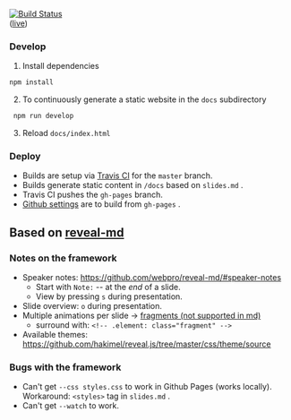 [![Build Status](https://travis-ci.com/golubitsky/present.svg?branch=master)](https://travis-ci.com/golubitsky/refactoring)  
([live](https://golubitsky.github.io/refactoring/))

### Develop

1. Install dependencies

``` sh
npm install
```

2. To continuously generate a static website in the `docs` subdirectory

``` sh
 npm run develop
```

3. Reload `docs/index.html` 

### Deploy

* Builds are setup via [Travis CI](https://travis-ci.com/github/golubitsky/refactoring) for the `master` branch.
* Builds generate static content in `/docs` based on `slides.md` .
* Travis CI pushes the `gh-pages` branch.
* [Github settings](https://github.com/golubitsky/present/settings) are to build from `gh-pages` .

## Based on [reveal-md](https://github.com/webpro/reveal-md)

### Notes on the framework

* Speaker notes: https://github.com/webpro/reveal-md/#speaker-notes
  + Start with `Note:` -- at the _end_ of a slide.
  + View by pressing `s` during presentation.
* Slide overview: `o` during presentation.
* Multiple animations per slide -> [fragments (not supported in md)](https://revealjs.com/fragments/)
  + surround with: `<!-- .element: class="fragment" -->` 
* Available themes: https://github.com/hakimel/reveal.js/tree/master/css/theme/source

### Bugs with the framework

* Can't get `--css styles.css` to work in Github Pages (works locally). Workaround: `<styles>` tag in `slides.md` .
* Can't get `--watch` to work.
